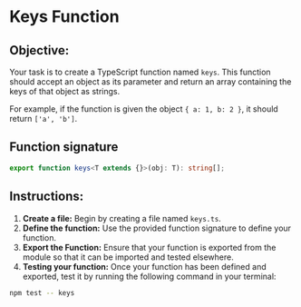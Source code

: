 # Keys Function

## Objective:

Your task is to create a TypeScript function named `keys`. This function should accept an object as its parameter and return an array containing the keys of that object as strings.

For example, if the function is given the object `{ a: 1, b: 2 }`, it should return `['a', 'b']`.

## Function signature

```typescript
export function keys<T extends {}>(obj: T): string[];
```

## Instructions:

1. **Create a file:** Begin by creating a file named `keys.ts`.
2. **Define the function:** Use the provided function signature to define your function.
3. **Export the Function:** Ensure that your function is exported from the module so that it can be imported and tested elsewhere.
4. **Testing your function:** Once your function has been defined and exported, test it by running the following command in your terminal:

```Bash
npm test -- keys
```
